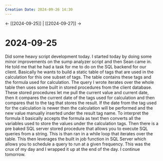 ```yaml
---
Creation Date: 2024-09-26 14:30
---
```


<- [[2024-09-25]] | [[2024-09-27]]  ->

# 2024-09-25
Did some heavy script development today. I started today by doing some minor improvements on the sump analyzer script and then Sean came in. He told me that he had a task for me to do on the SQL backend for our client. Basically he wants to build a static table of tags that are used in the calculation for this one subset of tags. The table contains these tags and the formula used for calculation. The query I wrote iterates over the whole table then uses some built in stored procedures from the client database. These stored procedures let me pull the current value and current date, then it compares the current date of the tags used for calculation and then compares that to the tag that stores the result. If the date from the tag used for the calculation is newer then the calculation will be performed and the new value manually inserted under the result tag name. To interpret the formula it basically accepts the formula as text then converts all the variables used to store the values under the calculation tags. Then there is a pre baked SQL server stored procedure that allows you to execute SQL queries from a string. This is than ran in a while loop that iterates over the table. This then leverages the built in job function in SQL Server which allows you to schedule a query to run at a given frequency. This was the crux of my day and I wrapped it up at the end of the day. I continue tomorrow.